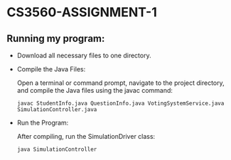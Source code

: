 # CS3560-ASSIGNMENT-1

## Running my program:
- Download all necessary files to one directory.
- Compile the Java Files:

    Open a terminal or command prompt, navigate to the project directory, and compile the Java files using the javac command:

      javac StudentInfo.java QuestionInfo.java VotingSystemService.java SimulationController.java
- Run the Program:

    After compiling, run the SimulationDriver class:

      java SimulationController

